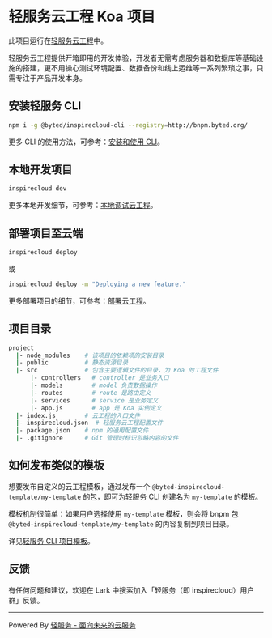 # 轻服务云工程 Koa 项目

此项目运行在[轻服务云工程](https://inspirecloud.bytedance.net/docs/cloud-project/quickstart.html)中。

轻服务云工程提供开箱即用的开发体验，开发者无需考虑服务器和数据库等基础设施的搭建，更不用操心测试环境配置、数据备份和线上运维等一系列繁琐之事，只需专注于产品开发本身。

## 安装轻服务 CLI

```sh
npm i -g @byted/inspirecloud-cli --registry=http://bnpm.byted.org/
```

更多 CLI 的使用方法，可参考：[安装和使用 CLI](https://inspirecloud.bytedance.net/docs/cloud-project/cli.html)。

## 本地开发项目

```sh
inspirecloud dev
```

更多本地开发细节，可参考：[本地调试云工程](https://inspirecloud.bytedance.net/docs/cloud-project/dev.html)。

## 部署项目至云端

```sh
inspirecloud deploy
```

或

```sh
inspirecloud deploy -m "Deploying a new feature."
```

更多部署项目的细节，可参考：[部署云工程](https://inspirecloud.bytedance.net/docs/cloud-project/deploy.html)。

## 项目目录

```sh
project
  |- node_modules    # 该项目的依赖项的安装目录
  |- public          # 静态资源目录
  |- src             # 包含主要逻辑文件的目录，为 Koa 的工程文件
      |- controllers   # controller 是业务入口
      |- models        # model 负责数据操作
      |- routes        # route 是路由定义
      |- services      # service 是业务定义
      |- app.js        # app 是 Koa 实例定义
  |- index.js        # 云工程的入口文件
  |- inspirecloud.json  # 轻服务云工程配置文件
  |- package.json    # npm 的通用配置文件
  |- .gitignore      # Git 管理时标识忽略内容的文件
```
## 如何发布类似的模板
想要发布自定义的云工程模板，通过发布一个 `@byted-inspirecloud-template/my-template` 的包，即可为轻服务 CLI 创建名为 `my-template` 的模板。

模板机制很简单：如果用户选择使用 `my-template` 模板，则会将 bnpm 包 `@byted-inspirecloud-template/my-template` 的内容复制到项目目录。

详见[轻服务 CLI 项目模板](https://inspirecloud.bytedance.net/docs/cloud-project/cli-template.html)。

## 反馈

有任何问题和建议，欢迎在 Lark 中搜索加入「轻服务（即 inspirecloud）用户群」反馈。

---
Powered By [轻服务 - 面向未来的云服务](https://inspirecloud.com)
